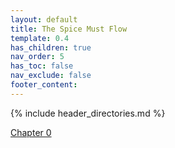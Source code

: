 ```yaml
---
layout: default
title: The Spice Must Flow
template: 0.4
has_children: true
nav_order: 5
has_toc: false
nav_exclude: false
footer_content:
---
```


{% include header_directories.md %}


[Chapter 0](Chapter%200)